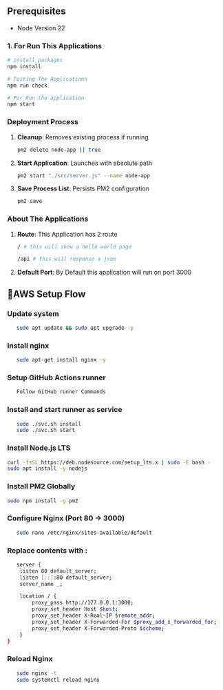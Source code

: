

## Prerequisites

- Node Version 22


### 1. For Run This Applications
```bash
# install packages
npm install 

# Testing The Applications
npm run check

# For Run the application
npm start
```


### Deployment Process
1. **Cleanup**: Removes existing process if running
   ```bash
   pm2 delete node-app || true
   ```

2. **Start Application**: Launches with absolute path
   ```bash
   pm2 start "./src/server.js" --name node-app
   ```

3. **Save Process List**: Persists PM2 configuration
   ```bash
   pm2 save
   ```

### About The Applications
1. **Route**: This Application has 2 route
   ```bash
   / # this will show a hello world page
   ```
      ```bash
   /api # this will response a json
   ```

2. **Default Port**: By Default this application will run on port 3000


## 🚀AWS Setup Flow

### Update system
```bash
   sudo apt update && sudo apt upgrade -y
```
### Install nginx
```bash
   sudo apt-get install nginx -y
```
### Setup GitHub Actions runner
```bash
   Follow GitHub runner Commands
```
### Install and start runner as service
```bash
   sudo ./svc.sh install
   sudo ./svc.sh start
```
### Install Node.js LTS
```bash
curl -fsSL https://deb.nodesource.com/setup_lts.x | sudo -E bash -
sudo apt install -y nodejs
```
### Install PM2 Globally
```bash
sudo npm install -g pm2
```

### Configure Nginx (Port 80 → 3000)

```bash 
   sudo nano /etc/nginx/sites-available/default
```

### Replace contents with :

```bash
   server {
    listen 80 default_server;
    listen [::]:80 default_server;
    server_name _;

    location / {
        proxy_pass http://127.0.0.1:3000;
        proxy_set_header Host $host;
        proxy_set_header X-Real-IP $remote_addr;
        proxy_set_header X-Forwarded-For $proxy_add_x_forwarded_for;
        proxy_set_header X-Forwarded-Proto $scheme;
    }
}

```
### Reload Nginx
```bash
   sudo nginx -t
   sudo systemctl reload nginx
```